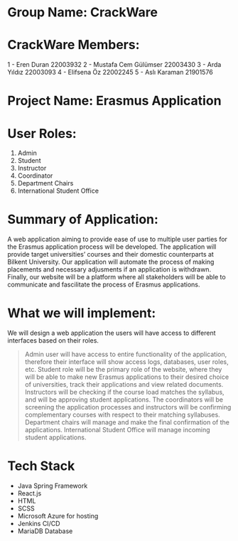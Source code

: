 # Group Name: CrackWare

# CrackWare Members:
1 - Eren Duran 22003932
2 - Mustafa Cem Gülümser 22003430
3 - Arda Yıldız 22003093
4 - Elifsena Öz 22002245
5 - Aslı Karaman 21901576

# Project Name: Erasmus Application

# User Roles:
 1. Admin
 2. Student
 3. Instructor
 4. Coordinator
 5. Department Chairs
 6. International Student Office

# Summary of Application:
A web application aiming to provide ease of use to multiple user parties for the Erasmus application process will be developed. The application will provide target universities’ courses and their domestic counterparts at Bilkent University. Our application will automate the process of making placements and necessary adjusments if an application is withdrawn. Finally, our website will be a platform where all stakeholders will be able to communicate and fascilitate the process of Erasmus applications.

# What we will implement:
We will design a web application the users will have access to different interfaces based on their roles.
> Admin user will have access to entire functionality of the application, therefore their interface will show
access logs, databases, user roles, etc.
> Student role will be the primary role of the website, where they will be able to make new Erasmus applications 
to their desired choice of universities, track their applications and view related documents.
> Instructors will be checking if the course load matches the syllabus, and will be approving student applications.
> The coordinators will be screening the application processes and instructors will be confirming complementary courses 
with respect to their matching syllabuses.
> Department chairs will manage and make the final confirmation of the applications.
> International Student Office will manage incoming student applications.

# Tech Stack
- Java Spring Framework
- React.js
- HTML
- SCSS
- Microsoft Azure for hosting
- Jenkins CI/CD
- MariaDB Database


